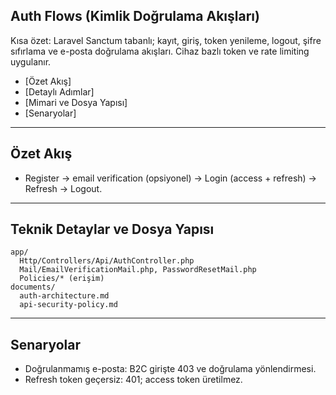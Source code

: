 ## Auth Flows (Kimlik Doğrulama Akışları)

Kısa özet: Laravel Sanctum tabanlı; kayıt, giriş, token yenileme, logout, şifre sıfırlama ve e-posta doğrulama akışları. Cihaz bazlı token ve rate limiting uygulanır.

- [Özet Akış]
- [Detaylı Adımlar]
- [Mimari ve Dosya Yapısı]
- [Senaryolar]

---

## Özet Akış

- Register → email verification (opsiyonel) → Login (access + refresh) → Refresh → Logout.

---

## Teknik Detaylar ve Dosya Yapısı

```text
app/
  Http/Controllers/Api/AuthController.php
  Mail/EmailVerificationMail.php, PasswordResetMail.php
  Policies/* (erişim)
documents/
  auth-architecture.md
  api-security-policy.md
```

---

## Senaryolar

- Doğrulanmamış e-posta: B2C girişte 403 ve doğrulama yönlendirmesi.
- Refresh token geçersiz: 401; access token üretilmez.



